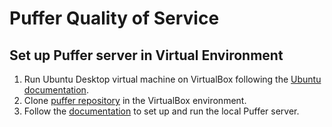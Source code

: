# Puffer Quality of Service

## Set up Puffer server in Virtual Environment
1. Run Ubuntu Desktop virtual machine on VirtualBox following the [Ubuntu documentation](https://ubuntu.com/tutorials/how-to-run-ubuntu-desktop-on-a-virtual-machine-using-virtualbox#1-overview).
2. Clone [puffer repository](https://github.com/StanfordSNR/puffer?tab=readme-ov-file) in the VirtualBox environment.
3. Follow the [documentation](https://github.com/StanfordSNR/puffer/wiki/Documentation) to set up and run the local Puffer server.

